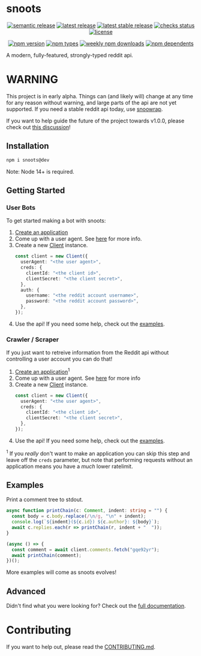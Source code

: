 # snoots

<p align="center">
  <a href="https://github.com/semantic-release/semantic-release"
    ><img
      alt="semantic release"
      src="https://flat.badgen.net/badge/%20%20%F0%9F%93%A6%F0%9F%9A%80/semantic%20release/e10079"
    /></a
  >
  <a href="https://github.com/thislooksfun/snoots/releases/latest"
    ><img
      alt="latest release"
      src="https://flat.badgen.net/github/release/thislooksfun/snoots"
    /></a
  >
  <a href="https://github.com/thislooksfun/snoots/releases"
    ><img
      alt="latest stable release"
      src="https://flat.badgen.net/github/release/thislooksfun/snoots/stable"
    /></a
  >
  <a href="#"
    ><img
      alt="checks status"
      src="https://flat.badgen.net/github/checks/thislooksfun/snoots"
    /></a
  >
  <a href="https://github.com/thislooksfun/snoots/blob/master/LICENSE"
    ><img
      alt="license"
      src="https://flat.badgen.net/github/license/thislooksfun/snoots"
    /></a
  >
</p>

<p align="center">
  <a href="https://www.npmjs.com/package/snoots?activeTab=versions"
    ><img
      alt="npm version"
      src="https://flat.badgen.net/npm/v/snoots"
    /></a
  >
  <a href="https://github.com/thislooksfun/snoots/tree/master/types"
    ><img
      alt="npm types"
      src="https://flat.badgen.net/npm/types/snoots"
    /></a
  >
  <a href="https://www.npmjs.com/package/snoots"
    ><img
      alt="weekly npm downloads"
      src="https://flat.badgen.net/npm/dw/snoots"
    /></a
  >
  <a href="https://www.npmjs.com/package/snoots?activeTab=dependents"
    ><img
      alt="npm dependents"
      src="https://flat.badgen.net/npm/dependents/snoots"
    /></a
  >
</p>

A modern, fully-featured, strongly-typed reddit api.

# WARNING

This project is in early alpha. Things can (and likely will) change at any time
for any reason without warning, and large parts of the api are not yet
supported. If you need a stable reddit api today, use [snoowrap][sw].

If you want to help guide the future of the project towards v1.0.0, please check
out [this discussion](https://github.com/thislooksfun/snoots/discussions/4)!

## Installation

```sh
npm i snoots@dev
```

Note: Node 14+ is required.

## Getting Started

### User Bots

To get started making a bot with snoots:

1. [Create an application][creds]
1. Come up with a user agent. See [here][ua] for more info.
1. Create a new [Client][cd] instance.
   ```ts
   const client = new Client({
     userAgent: "<the user agent>",
     creds: {
       clientId: "<the client id>",
       clientSecret: "<the client secret>",
     },
     auth: {
       username: "<the reddit account username>",
       password: "<the reddit account password>",
     },
   });
   ```
1. Use the api! If you need some help, check out the [examples](#examples).

### Crawler / Scraper

If you just want to retreive information from the Reddit api without controlling
a user account you can do that!

1. [Create an application][creds]<sup>1</sup>
1. Come up with a user agent. See [here][ua] for more info
1. Create a new [Client][cd] instance.
   ```ts
   const client = new Client({
     userAgent: "<the user agent>",
     creds: {
       clientId: "<the client id>",
       clientSecret: "<the client secret>",
     },
   });
   ```
1. Use the api! If you need some help, check out the [examples](#examples).

<sup>1</sup> If you _really_ don't want to make an application you can skip this
step and leave off the `creds` parameter, but note that performing requests
without an application means you have a _much_ lower ratelimit.

## Examples

Print a comment tree to stdout.

```ts
async function printChain(c: Comment, indent: string = "") {
  const body = c.body.replace(/\n/g, "\n" + indent);
  console.log(`${indent}(${c.id}) ${c.author}: ${body}`);
  await c.replies.each(r => printChain(r, indent + "  "));
}

(async () => {
  const comment = await client.comments.fetch("gqe92yr");
  await printChain(comment);
})();
```

More examples will come as snoots evolves!

## Advanced

Didn't find what you were looking for? Check out the [full documentation][cd].

# Contributing

If you want to help out, please read the [CONTRIBUTING.md][c.md].

<!-- Links -->

[sw]: https://github.com/not-an-aardvark/snoowrap
[cd]: https://thislooks.fun/snoots/classes/client
[ua]: https://thislooks.fun/snoots/interfaces/clientoptions#useragent
[creds]: https://thislooks.fun/snoots/interfaces/credentials
[c.md]: https://github.com/thislooksfun/snoots/blob/master/CONTRIBUTING.md
